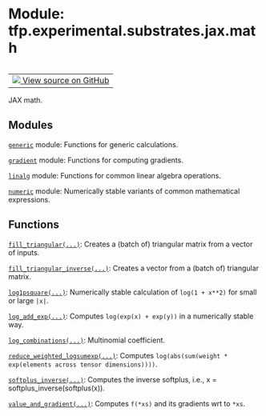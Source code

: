 <div itemscope itemtype="http://developers.google.com/ReferenceObject">
<meta itemprop="name" content="tfp.experimental.substrates.jax.math" />
<meta itemprop="path" content="Stable" />
</div>

# Module: tfp.experimental.substrates.jax.math


<table class="tfo-notebook-buttons tfo-api" align="left">

<td>
  <a target="_blank" href="https://github.com/tensorflow/probability/blob/master/tensorflow_probability/python/experimental/substrates/jax/math/__init__.py">
    <img src="https://www.tensorflow.org/images/GitHub-Mark-32px.png" />
    View source on GitHub
  </a>
</td></table>



JAX math.

<!-- Placeholder for "Used in" -->


## Modules

[`generic`](../../../../tfp/experimental/substrates/jax/math/generic.md) module: Functions for generic calculations.

[`gradient`](../../../../tfp/experimental/substrates/jax/math/gradient.md) module: Functions for computing gradients.

[`linalg`](../../../../tfp/experimental/substrates/jax/math/linalg.md) module: Functions for common linear algebra operations.

[`numeric`](../../../../tfp/experimental/substrates/jax/math/numeric.md) module: Numerically stable variants of common mathematical expressions.

## Functions

[`fill_triangular(...)`](../../../../tfp/experimental/substrates/jax/math/fill_triangular.md): Creates a (batch of) triangular matrix from a vector of inputs.

[`fill_triangular_inverse(...)`](../../../../tfp/experimental/substrates/jax/math/fill_triangular_inverse.md): Creates a vector from a (batch of) triangular matrix.

[`log1psquare(...)`](../../../../tfp/experimental/substrates/jax/math/log1psquare.md): Numerically stable calculation of `log(1 + x**2)` for small or large `|x|`.

[`log_add_exp(...)`](../../../../tfp/experimental/substrates/jax/math/log_add_exp.md): Computes `log(exp(x) + exp(y))` in a numerically stable way.

[`log_combinations(...)`](../../../../tfp/experimental/substrates/jax/math/log_combinations.md): Multinomial coefficient.

[`reduce_weighted_logsumexp(...)`](../../../../tfp/experimental/substrates/jax/math/reduce_weighted_logsumexp.md): Computes `log(abs(sum(weight * exp(elements across tensor dimensions))))`.

[`softplus_inverse(...)`](../../../../tfp/experimental/substrates/jax/math/softplus_inverse.md): Computes the inverse softplus, i.e., x = softplus_inverse(softplus(x)).

[`value_and_gradient(...)`](../../../../tfp/experimental/substrates/jax/math/value_and_gradient.md): Computes `f(*xs)` and its gradients wrt to `*xs`.

